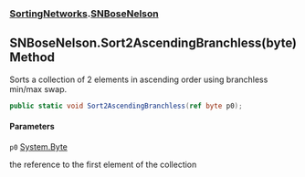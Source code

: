 ### [SortingNetworks](SortingNetworks.md 'SortingNetworks').[SNBoseNelson](SortingNetworks.SNBoseNelson.md 'SortingNetworks.SNBoseNelson')

## SNBoseNelson.Sort2AscendingBranchless(byte) Method

Sorts a collection of 2 elements in ascending order using branchless min/max swap.

```csharp
public static void Sort2AscendingBranchless(ref byte p0);
```
#### Parameters

<a name='SortingNetworks.SNBoseNelson.Sort2AscendingBranchless(byte).p0'></a>

`p0` [System.Byte](https://docs.microsoft.com/en-us/dotnet/api/System.Byte 'System.Byte')

the reference to the first element of the collection